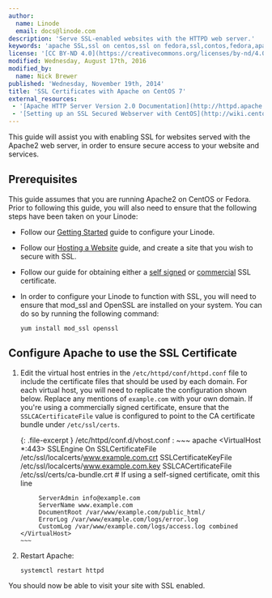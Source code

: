 ```yaml
---
author:
  name: Linode
  email: docs@linode.com
description: 'Serve SSL-enabled websites with the HTTPD web server.'
keywords: 'apache SSL,ssl on centos,ssl on fedora,ssl,contos,fedora,apache,httpd'
license: '[CC BY-ND 4.0](https://creativecommons.org/licenses/by-nd/4.0)'
modified: Wednesday, August 17th, 2016
modified_by:
  name: Nick Brewer
published: 'Wednesday, November 19th, 2014'
title: 'SSL Certificates with Apache on CentOS 7'
external_resources:
 - '[Apache HTTP Server Version 2.0 Documentation](http://httpd.apache.org/docs/2.0/)'
 - '[Setting up an SSL Secured Webserver with CentOS](http://wiki.centos.org/HowTos/Https)'
---
```


This guide will assist you with enabling SSL for websites served with the Apache2 web server, in order to ensure secure access to your website and services.

## Prerequisites

This guide assumes that you are running Apache2 on CentOS or Fedora. Prior to following this guide, you will also need to ensure that the following steps have been taken on your Linode:

-   Follow our [Getting Started](/docs/getting-started/) guide to configure your Linode.

-   Follow our [Hosting a Website](/docs/websites/hosting-a-website) guide, and create a site that you wish to secure with SSL.

-   Follow our guide for obtaining either a [self signed](/docs/security/ssl/how-to-make-a-selfsigned-ssl-certificate) or [commercial](/docs/security/ssl/obtaining-a-commercial-ssl-certificate) SSL certificate.

-   In order to configure your Linode to function with SSL, you will need to ensure that mod_ssl and OpenSSL are installed on your system.  You can do so by running the following command:

        yum install mod_ssl openssl

## Configure Apache to use the SSL Certificate

1.  Edit the virtual host entries in the `/etc/httpd/conf/httpd.conf` file to include the certificate files that should be used by each domain. For each virtual host, you will need to replicate the configuration shown below. Replace any mentions of `example.com` with your own domain. If you're using a commercially signed certificate, ensure that the `SSLCACertificateFile` value is configured to point to the CA certificate bundle under `/etc/ssl/certs`.

    {: .file-excerpt }
    /etc/httpd/conf.d/vhost.conf
    :   ~~~ apache
        <VirtualHost *:443>
             SSLEngine On
             SSLCertificateFile /etc/ssl/localcerts/www.example.com.crt
             SSLCertificateKeyFile /etc/ssl/localcerts/www.example.com.key
             SSLCACertificateFile /etc/ssl/certs/ca-bundle.crt  #  If using a self-signed certificate, omit this line

             ServerAdmin info@example.com
             ServerName www.example.com
             DocumentRoot /var/www/example.com/public_html/
             ErrorLog /var/www/example.com/logs/error.log
             CustomLog /var/www/example.com/logs/access.log combined
        </VirtualHost>
        ~~~

2.  Restart Apache:

        systemctl restart httpd

You should now be able to visit your site with SSL enabled. 
